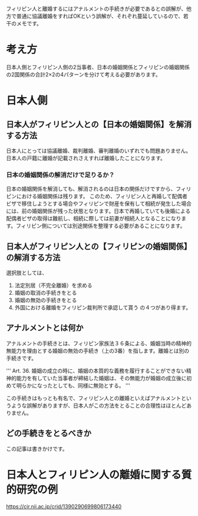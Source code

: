 フィリピン人と離婚するにはアナルメントの手続きが必要であるとの誤解が、他方で普通に協議離婚をすればOKという誤解が、それぞれ蔓延しているので、若干のメモです。

# 考え方
日本人側とフィリピン人側の2当事者、日本の婚姻関係とフィリピンの婚姻関係の2国関係の合計2×2の4パターンを分けて考える必要があります。

# 日本人側
## 日本人がフィリピン人との【日本の婚姻関係】を解消する方法
日本人にとっては協議離婚、裁判離婚、審判離婚のいずれでも問題ありません。日本人の戸籍に離婚が記載されさえすれば離婚したことになります。
### 日本の婚姻関係の解消だけで足りるか？
日本の婚姻関係を解消しても、解消されるのは日本の関係だけですから、フィリピンにおける婚姻関係は残ります。
このため、フィリピン人と再婚して配偶者ビザで移住しようとする場合やフィリピンで財産を保有して相続が発生した場合には、前の婚姻関係が残った状態となります。日本で再婚していても後婚による配偶者ビザの取得は難航し、相続に際しては前妻が相続人となることになります。フィリピン側については別途関係を整理する必要があることになります。

## 日本人がフィリピン人との【フィリピンの婚姻関係】の解消する方法
選択肢としては、
1. 法定別居（不完全離婚）を求める
2. 婚姻の取消の手続きをとる
3. 婚姻の無効の手続きをとる
4. 外国における離婚をフィリピン裁判所で承認して貰う
の４つがあり得ます。
## アナルメントとは何か
アナルメントの手続きとは、フィリピン家族法３６条による、婚姻当時の精神的無能力を理由とする婚姻の無効の手続き（上の3番）を指します。離婚とは別の手続きです。

''' Art. 36. 婚姻の成立の時に、婚姻の本質的な義務を履行することができない精神的能力を有していた当事者が締結した婚姻は、その無能力が婚姻の成立後に初めて明らかになったとしても、同様に無効とする。 '''

この手続きはもっとも有名で、フィリピン人との離婚といえばアナルメントというような誤解がありますが、日本人がこの方法をとることの合理性はほとんどありません。

## どの手続きをとるべきか


この記事は書きかけです。

# 日本人とフィリピン人の離婚に関する質的研究の例
https://cir.nii.ac.jp/crid/1390290699806173440
